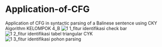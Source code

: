# Application-of-CFG

Application of CFG in syntactic parsing of a Balinese sentence using CKY Algorithm
KELOMPOK 4_B
![1 1_fitur identifikasi check bar](https://user-images.githubusercontent.com/71582007/102689408-d3908e00-4238-11eb-92ea-e5d3b35b99a1.png)
![1 2_fitur identifikasi tabel triangular CYK](https://user-images.githubusercontent.com/71582007/102689411-d68b7e80-4238-11eb-966a-09a8f0f70534.png)
![1 3_fitur identifikasi pohon parsing](https://user-images.githubusercontent.com/71582007/102689412-d9866f00-4238-11eb-810e-d4e90b00412c.png)
